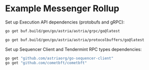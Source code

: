 # Example Messenger Rollup
Set up Execution API dependencies (protobufs and gRPC):

```bash
go get buf.build/gen/go/astria/astria/grpc/go@latest

go get buf.build/gen/go/astria/astria/protocolbuffers/go@latest
```

Set up Sequencer Client and Tendermint RPC types dependencies:
```bash
go get "github.com/astriaorg/go-sequencer-client"
go get "github.com/cometbft/cometbft"
```


